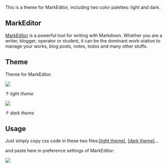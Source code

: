 This is a theme for MarkEditor, including two color palettes: light and dark.

## MarkEditor

[MarkEditor](http://markeditor.com/app/markeditor) is a powerful tool for writing with Markdown. Whether you are a writer, blogger, operator or student, it can be the dominant work-station to manage your works, blog posts, notes, todos and many other stuffs.

## Theme

Theme for MarkEditor.

![](https://raw.githubusercontent.com/greenzorro/MarkEditor-Theme/master/screenshots/light.png)

*↑ light theme*

![](https://raw.githubusercontent.com/greenzorro/MarkEditor-Theme/master/screenshots/dark.png)

*↑ dark theme*

## Usage

Just simply copy css code in these two files:<a href="https://raw.githubusercontent.com/greenzorro/MarkEditor-Theme/master/theme-light.txt" target="_blank">[light theme]</a>, <a href="https://raw.githubusercontent.com/greenzorro/MarkEditor-Theme/master/theme-dark.txt" target="_blank">[dark theme]</a>...

and paste here in preference settings of MarkEditor:

![](https://raw.githubusercontent.com/greenzorro/MarkEditor-Theme/master/screenshots/usage.png)